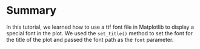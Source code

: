 # Summary

In this tutorial, we learned how to use a ttf font file in Matplotlib to display a special font in the plot. We used the `set_title()` method to set the font for the title of the plot and passed the font path as the `font` parameter.
